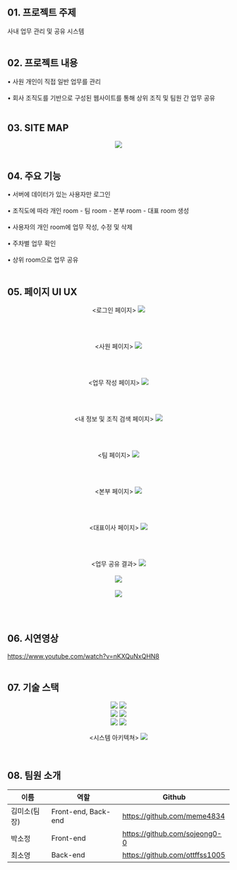 ## 01. 프로젝트 주제
사내 업무 관리 및 공유 시스템
<br></br>

## 02. 프로젝트 내용
• 사원 개인이 직접 일반 업무를 관리
<br></br>
• 회사 조직도를 기반으로 구성된 웹사이트를 통해 상위 조직 및 팀원 간 업무 공유 
<br></br>

## 03. SITE MAP
<p align="center">
<img src="https://github.com/CSID-DGU/2024-1-SCS4031-01-sososo-3/assets/127373963/db1ae6ae-6801-419f-b067-4f6811817faa">
<br></br>

## 04. 주요 기능
• 서버에 데이터가 있는 사용자만 로그인
<br></br>
• 조직도에 따라 개인 room - 팀 room - 본부 room - 대표 room 생성
<br></br>
• 사용자의 개인 room에 업무 작성, 수정 및 삭제
<br></br>
• 주차별 업무 확인
<br></br>
• 상위 room으로 업무 공유
<br></br>

## 05. 페이지 UI UX
<p align="center">
 <로그인 페이지>
  <img src="https://github.com/CSID-DGU/2024-1-SCS4031-01-sososo-3/assets/127373963/d3385acb-e872-46ed-89ed-f83c97f33401">
</p>
<br></br>

<p align="center">
 <사원 페이지>
  <img src="https://github.com/CSID-DGU/2024-1-SCS4031-01-sososo-3/assets/127373963/a396099e-00eb-4ac7-a20d-7b5795f6cd15">
</p>
<br></br>
  
<p align="center">
 <업무 작성 페이지>
  <img src="https://github.com/CSID-DGU/2024-1-SCS4031-01-sososo-3/assets/127373963/8b3e40d9-c6b2-4ece-bef6-4d4245f83b10">
</p>
<br></br>
  
<p align="center">
 <내 정보 및 조직 검색 페이지>
  <img src="https://github.com/CSID-DGU/2024-1-SCS4031-01-sososo-3/assets/127373963/3d92eb34-0aee-4688-a832-eae2237bdb48">
</p>
<br></br>
  
<p align="center">
 <팀 페이지>
  <img src="https://github.com/CSID-DGU/2024-1-SCS4031-01-sososo-3/assets/127373963/cabf6dd3-37bb-4e80-9ca1-da0b717f2ae2">
</p>
<br></br>
  
<p align="center">
 <본부 페이지>
  <img src="https://github.com/CSID-DGU/2024-1-SCS4031-01-sososo-3/assets/127373963/183fdd22-a81c-4bcb-91f5-52cc1fef0cee">
</p>
<br></br>
  
<p align="center">
 <대표이사 페이지>
  <img src="https://github.com/CSID-DGU/2024-1-SCS4031-01-sososo-3/assets/127373963/f9c1760a-360a-4bca-87e1-fee524d90fb4">
</p>
<br></br>
  
<p align="center">
 <업무 공유 결과>
  <img src="https://github.com/CSID-DGU/2024-1-SCS4031-01-sososo-3/assets/127373963/8e07a1d4-ecc4-4504-b1c9-77d4af386ab0">
  <br></br>
  <img src="https://github.com/CSID-DGU/2024-1-SCS4031-01-sososo-3/assets/127373963/be154f50-300b-4a13-82f0-8274835141d4">
  <br></br>
  <img src="https://github.com/CSID-DGU/2024-1-SCS4031-01-sososo-3/assets/127373963/c8b4753a-205f-460e-bb0e-e398f3946a96">
</p>
<br></br>


## 06. 시연영상
https://www.youtube.com/watch?v=nKXQuNxQHN8
<br></br>

## 07. 기술 스택
<div align=center> 


<img src="https://img.shields.io/badge/react-61DAFB?style=for-the-badge&logo=react&logoColor=black">
<img src="https://img.shields.io/badge/css-1572B6?style=for-the-badge&logo=css3&logoColor=white">
<br>
<img src="https://img.shields.io/badge/express-F7DF1E?style=for-the-badge&logo=express&logoColor=black">
<img src="https://img.shields.io/badge/node.js-339933?style=for-the-badge&logo=node.js&logoColor=white">
<br>
<img src="https://img.shields.io/badge/mongoDB-47A248?style=for-the-badge&logo=mongoDB&logoColor=white">
<img src="https://img.shields.io/badge/mongoose-F04D35?style=for-the-badge&logo=mongoose&logoColor=white">
<br />

<시스템 아키텍쳐>
<img src="https://github.com/CSID-DGU/2024-1-SCS4031-01-sososo-3/assets/127373963/381462f8-96a5-4c9a-acb8-a108c4483a23">
</div>
<br/>

## 08. 팀원 소개

|이름|역할|Github|
|-----|-----|-----|
|김미소(팀장)|Front-end, Back-end|https://github.com/meme4834|
|박소정|Front-end|https://github.com/sojeong0-0|
|최소영|Back-end|https://github.com/ottffss1005|
<br />
